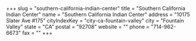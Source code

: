 +++
slug = "southern-california-indian-center"
title = "Southern California Indian Center"
name = "Southern California Indian Center"
address = "10175 Slater Ave #175"
cityIndexKey = "city-ca-fountain-valley"
city = "Fountain Valley"
state = "CA"
postal = "92708"
website = ""
phone = "714-962-6673"
fax = ""
+++
